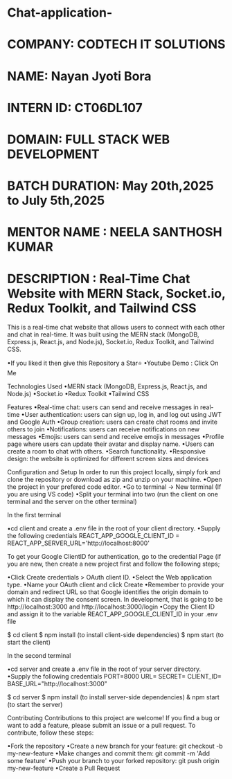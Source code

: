 # Chat-application-
# COMPANY: CODTECH IT SOLUTIONS
# NAME: Nayan Jyoti Bora
# INTERN ID: CT06DL107
# DOMAIN: FULL STACK WEB DEVELOPMENT
# BATCH DURATION: May 20th,2025 to July 5th,2025
# MENTOR NAME : NEELA SANTHOSH KUMAR
# DESCRIPTION : Real-Time Chat Website with MERN Stack, Socket.io, Redux Toolkit, and Tailwind CSS
This is a real-time chat website that allows users to connect with each other and chat in real-time. It was built using the MERN stack (MongoDB, Express.js, React.js, and Node.js), Socket.io, Redux Toolkit, and Tailwind CSS.

•If you liked it then give this Repository a Star⭐
•Youtube Demo : Click On Me

Technologies Used
•MERN stack (MongoDB, Express.js, React.js, and Node.js)
•Socket.io
•Redux Toolkit
•Tailwind CSS

Features
•Real-time chat: users can send and receive messages in real-time
•User authentication: users can sign up, log in, and log out using JWT and Google Auth
•Group creation: users can create chat rooms and invite others to join
•Notifications: users can receive notifications on new messages
•Emojis: users can send and receive emojis in messages
•Profile page where users can update their avatar and display name.
•Users can create a room to chat with others.
•Search functionality.
•Responsive design: the website is optimized for different screen sizes and devices

Configuration and Setup
In order to run this project locally, simply fork and clone the repository or download as zip and unzip on your machine.
•Open the project in your prefered code editor.
•Go to terminal -> New terminal (If you are using VS code)
•Split your terminal into two (run the client on one terminal and the server on the other terminal)

In the first terminal

•cd client and create a .env file in the root of your client directory.
•Supply the following credentials
REACT_APP_GOOGLE_CLIENT_ID = 
REACT_APP_SERVER_URL='http://localhost:8000'

To get your Google ClientID for authentication, go to the credential Page (if you are new, then create a new project first and follow the following steps;

•Click Create credentials > OAuth client ID.
•Select the Web application type.
•Name your OAuth client and click Create
•Remember to provide your domain and redirect URL so that Google identifies the origin domain to which it can display the consent screen. In development, that is going to be http://localhost:3000 and http://localhost:3000/login
•Copy the Client ID and assign it to the variable REACT_APP_GOOGLE_CLIENT_ID in your .env file

$ cd client
$ npm install (to install client-side dependencies)
$ npm start (to start the client)

In the second terminal

•cd server and create a .env file in the root of your server directory.
•Supply the following credentials
PORT=8000
URL=
SECRET=
CLIENT_ID=
BASE_URL="http://localhost:3000"

$ cd server
$ npm install (to install server-side dependencies)
& npm start (to start the server)

Contributing
Contributions to this project are welcome! If you find a bug or want to add a feature, please submit an issue or a pull request. To contribute, follow these steps:

•Fork the repository
•Create a new branch for your feature: git checkout -b my-new-feature
•Make changes and commit them: git commit -m 'Add some feature'
•Push your branch to your forked repository: git push origin my-new-feature
•Create a Pull Request
